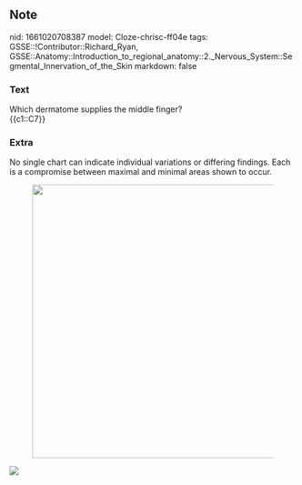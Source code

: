 ## Note
nid: 1661020708387
model: Cloze-chrisc-ff04e
tags: GSSE::!Contributor::Richard_Ryan, GSSE::Anatomy::Introduction_to_regional_anatomy::2._Nervous_System::Segmental_Innervation_of_the_Skin
markdown: false

### Text
<div class="toggle">
  Which dermatome supplies the middle finger?
</div>
<div class="toggle">
  {{c1::C7}}
</div>

### Extra
<p id="ab448938-3c88-437e-a89d-652874054809" class="">No single
chart can indicate individual variations or differing findings.
Each is a compromise between maximal and minimal areas shown to
occur.
<figure id="b97e5b9d-6f27-4bf0-abe9-8dd2e4a3dce0" class="image">
  <a href= 
  "Segmental%20Innervation%20of%20the%20Skin%20e218fc1cea564038acdf1e0c547899fa/Untitled%202.png">
  <img style="width:481px" src= 
  "baaa6ae7cc6644ff97c254077402bca9f7d25d6b.png"></a>
</figure>
<p id="0afc8b68-8e64-4e30-9be0-591f9366249d" class=""><img src= 
"Grant_1962_663.png">
